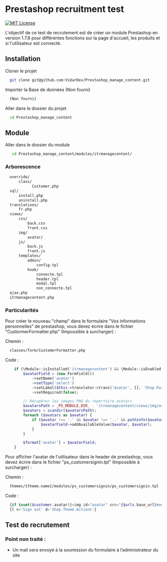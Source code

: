 # Prestashop recruitment test

[![MIT License](https://img.shields.io/badge/License-MIT-green.svg)](https://choosealicense.com/licenses/mit/)

L'objectif de ce test de recrutement est de créer un module Prestashop en version 1.7.8 pour différentes fonctions sur la page d'accueil, les produits et si l'utilisateur est connecté.

## Installation

Cloner le projet

```bash
  git clone git@github.com:VidarDev/Prestashop_manage_content.git
```

Importer la Base de données (Non fourni)

```bash
  (Non fourni)
```

Aller dans le dossier du projet

```bash
  cd Prestashop_manage_content
```

## Module

Aller dans le dossier du module

```bash
   cd Prestashop_manage_content/modules/itrmanagecontent/
```

### Arborescence

```bash
  override/
      class/
            Customer.php
  sql/
      install.php
      uninstall.php
  translations/
      fr.php
  views/
      css/
          back.css
          front.css
      img/
          avatar/
      js/
          back.js
          front.js
      templates/
          admin/
              config.tpl
          hook/
              connecte.tpl
              header.tpl
              modal.tpl
              non_connecte.tpl
  ajax.php
  itrmanagecontent.php
```

### Particularités

Pour créer le nouveau "champ" dans le formulaire "Vos informations personnelles" de prestashop, vous devez écrire dans le fichier "CustormerFormatter.php" (Impossible à surcharger) :

Chemin :

```bash
  classes/form/CustomerFormatter.php
```

Code :

```php
    if (\Module::isInstalled('itrmanagecontent') && \Module::isEnabled('itrmanagecontent')) {
        $avatarField = (new FormField())
            ->setName('avatar')
            ->setType('select')
            ->setLabel($this->translator->trans('Avatar', [], 'Shop.Forms.Labels'))
            ->setRequired(false);

        // Récupérer les images PNG du répertoire avatars
        $avatarsPath = _PS_MODULE_DIR_ . 'itrmanagecontent/views/img/avatars/';
        $avatars = scandir($avatarsPath);
        foreach ($avatars as $avatar) {
            if ($avatar !== '.' && $avatar !== '..' && pathinfo($avatar, PATHINFO_EXTENSION) === 'png') {
                $avatarField->addAvailableValue($avatar, $avatar);
            }
        }

        $format['avatar'] = $avatarField;
    }
```

Pour afficher l'avatar de l'utilisateur dans le header de prestashop, vous devez écrire dans le fichier "ps_customersignin.tpl" (Impossible à surcharger) :

Chemin :

```bash
  themes/{theme.name}/modules/ps_customersignin/ps_customersignin.tpl
```

Code :

```php
  {if isset($customer.avatar)}<img id="avatar" src="{$urls.base_url}modules/itrmanagecontent/views/img/avatars/{$customer.avatar}" alt="" />{/if}
  {l s='Sign out' d='Shop.Theme.Actions'}
```

## Test de recrutement

### Point non traité :

- Un mail sera envoyé à la soumission du formulaire à l’administrateur du site
